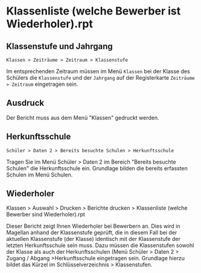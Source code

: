 # Klassenliste (welche Bewerber ist Wiederholer).rpt

## Klassenstufe und Jahrgang 

`Klassen > Zeiträume > Zeitraum > Klassenstufe`

Im entsprechenden Zeitraum müssen im Menü `Klassen` bei der Klasse des Schülers die `Klassenstufe` und der `Jahrgang` auf der Registerkarte `Zeiträume > Zeitraum` eingetragen sein.

## Ausdruck

Der Bericht muss aus dem Menü "Klassen" gedruckt werden.

## Herkunftsschule 

`Schüler > Daten 2 > Bereits besuchte Schulen > Herkunftsschule`

Tragen Sie im Menü Schüler > Daten 2  im Bereich "Bereits besuchte Schulen" die Herkunftsschule ein. Grundlage bilden die bereits erfassten Schulen im Menü Schulen.

## Wiederholer 

Klassen > Auswahl > Drucken > Berichte drucken > Klassenliste (welche Bewerber sind Wiederholer).rpt

Dieser Bericht zeigt Ihnen Wiederholer bei Bewerbern an. Dies wird in Magellan anhand der Klassenstufe geprüft, die in diesem Fall bei der aktuellen Klassenstufe (der Klasse) identisch mit der Klassenstufe der letzten Herkunftsschule sein muss. Dazu müssen die Klassenstufen sowohl der Klasse als auch der Herkunftsschulen (Menü Schüler > Daten 2 > Zugang / Abgang >Herkunftsschule eingetragen sein.  Grundlage hierzu bildet das Kürzel im Schlüsselverzeichnis  > Klassenstufen.

